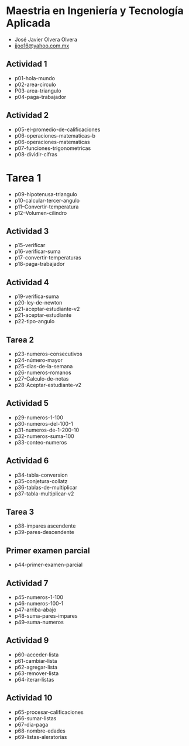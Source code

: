 # Maestria en Ingeniería y Tecnología Aplicada  

- José Javier Olvera Olvera
- jjoo16@yahoo.com.mx

## Actividad 1 

- p01-hola-mundo
- p02-area-circulo 
- P03-area-triangulo
- p04-paga-trabajador

## Actividad 2 
- p05-el-promedio-de-calificaciones
- p06-operaciones-matematicas-b
- p06-operaciones-matematicas
- p07-funciones-trigonometricas
- p08-dividir-cifras

# Tarea 1
- p09-hipotenusa-triangulo
- p10-calcular-tercer-angulo
- p11–Convertir-temperatura
- p12–Volumen-cilindro


## Actividad 3
- p15-verificar
- p16-verificar-suma
- p17-convertir-temperaturas
- p18-paga-trabajador

## Actividad 4
- p19-verifica-suma
- p20-ley-de-newton
- p21-aceptar-estudiante-v2
- p21-aceptar-estudiante
- p22-tipo-angulo

## Tarea 2
- p23-numeros-consecutivos
- p24-número-mayor
- p25-dias-de-la-semana
- p26-numeros-romanos
- p27-Calculo-de-notas
- p28-Aceptar-estudiante-v2


## Actividad 5
- p29-numeros-1-100
- p30-numeros-del-100-1
- p31-numeros-de-1-200-10
- p32-numeros-suma-100
- p33-conteo-numeros

## Actividad 6
- p34-tabla-conversion
- p35-conjetura-collatz
- p36-tablas-de-multiplicar
- p37-tabla-multiplicar-v2

## Tarea 3
- p38-impares ascendente
- p39-pares-descendente

## Primer examen parcial
- p44-primer-examen-parcial

## Actividad 7
- p45-numeros-1-100
- p46-numeros-100-1
- p47-arriba-abajo
- p48-suma-pares-impares
- p49–suma-numeros

## Actividad 9
- p60–acceder-lista
- p61-cambiar-lista
- p62-agregar-lista
- p63-remover-lista
- p64-iterar-listas

## Actividad 10
- p65-procesar-calificaciones
- p66-sumar-listas
- p67-dia-paga
- p68-nombre-edades
- p69-listas-aleratorias

